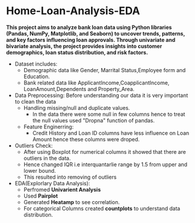 # Home-Loan-Analysis-EDA
**This project aims to analyze bank loan data using Python libraries (Pandas, NumPy, Matplotlib, and Seaborn) to uncover trends, patterns, and key factors influencing loan approvals. Through univariate and bivariate analysis, the project provides insights into customer demographics, loan status distribution, and risk factors.**

- Dataset includes:
  - Demographic data like Gender, Marrital Status,Employee form and Education.
  - Bank related data like ApplicantIncome,CoapplicantIncome, LoanAmount,Dependents and Property_Area.
- Data Preprocessing: Before understanding our data it is very important to clean the data
  - Handling missing/null and duplicate values.
    - In the data there were some null in few columns hence to treat the  null values used "Dropna" function of pandas.
  - Feature Enginerring:
    - Credit History and Loan ID columns have less influence on Loan Amount hence these columns were droped.
- Outliers Check:
  - After using Boxplot for numerical columns it showed that there are outliers in the data.
  - Hence changed IQR i.e interquantarlie range by 1.5 from upper and lower bound.
  - This resulted into removing of outliers
- EDA(Explorlary Data Analysis):
  - Perfromed **Univarient Analysis**
  - Used **Pairplot**
  - Generated **Heatamp** to see correlation.
  - For categorical Columns created **countplots** to understand data distribution.
 
